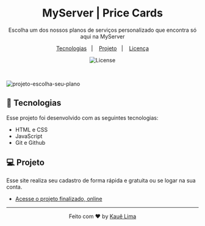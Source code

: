 <h1 align="center">MyServer | Price Cards</h1>

<p align="center">
Escolha um dos nossos planos de serviços personalizado que encontra só aqui na MyServer<br/>

<p align="center">
  <a href="#-tecnologias">Tecnologias</a>&nbsp;&nbsp;&nbsp;|&nbsp;&nbsp;&nbsp;
  <a href="#-projeto">Projeto</a>&nbsp;&nbsp;&nbsp;|&nbsp;&nbsp;&nbsp;
  <a href="#memo-licença">Licença</a>
</p>

<p align="center">
  <img alt="License" src="https://img.shields.io/static/v1?label=license&message=MIT&color=49AA26&labelColor=000000">
</p>

<br>

![projeto-escolha-seu-plano](https://github.com/KaueACLima/projeto-signUp-signIn/assets/56000639/cf3b27f3-af9d-4adf-9464-8e516501d722)

## 🚀 Tecnologias

Esse projeto foi desenvolvido com as seguintes tecnologias:

- HTML e CSS
- JavaScript
- Git e Github

## 💻 Projeto

Esse site realiza seu cadastro de forma rápida e gratuita ou se logar na sua conta.

- [Acesse o projeto finalizado, online](https://kaueaclima.github.io/projeto-escolha-seu-plano/)

---

<p align="center">Feito com ♥ by <a href="https://www.linkedin.com/in/kau%C3%AA-lima-234515182/">Kauê Lima</a></p>
